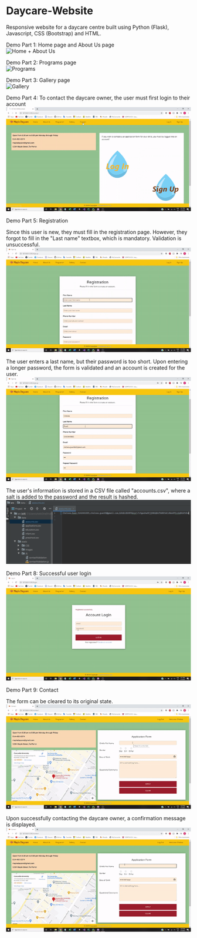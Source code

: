# Daycare-Website
Responsive website for a daycare centre built using Python (Flask), Javascript, CSS (Bootstrap) and HTML.

Demo Part 1: Home page and About Us page  
![Home + About Us](images/Home+AboutUs.gif)  
  
Demo Part 2: Programs page  
![Programs](images/Programs.gif)  
  
Demo Part 3: Gallery page  
![Gallery](images/Gallery.gif)  
  
Demo Part 4: To contact the daycare owner, the user must first login to their account  
![NewUser](images/NewUser.gif)  
  
Demo Part 5: Registration  
  
Since this user is new, they must fill in the registration page. However, they forgot to fill in the "Last name" textbox, which is mandatory. Validation is unsuccessful.  
![Registration Empty Textbox Warning](images/RegistrationEmptyTBWarning.gif)  
  
The user enters a last name, but their password is too short. Upon entering a longer password, the form is validated and an account is created for the user.  
![Registration Password Warning](images/RegistrationPwdWarning.gif)  
  
The user's information is stored in a CSV file called "accounts.csv", where a salt is added to the password and the result is hashed.  
![Account Information](images/AccountInfo.PNG)  
  
Demo Part 8: Successful user login  
![Login](images/Login.gif)  
  
Demo Part 9: Contact  
  
The form can be cleared to its original state.  
![Application Clear Form](images/ApplicationClearForm.gif)  
  
Upon successfully contacting the daycare owner, a confirmation message is displayed.  
![Application Done](images/ApplicationDone.gif)  
